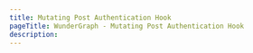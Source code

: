 ```yaml
---
title: Mutating Post Authentication Hook
pageTitle: WunderGraph - Mutating Post Authentication Hook
description:
---
```

